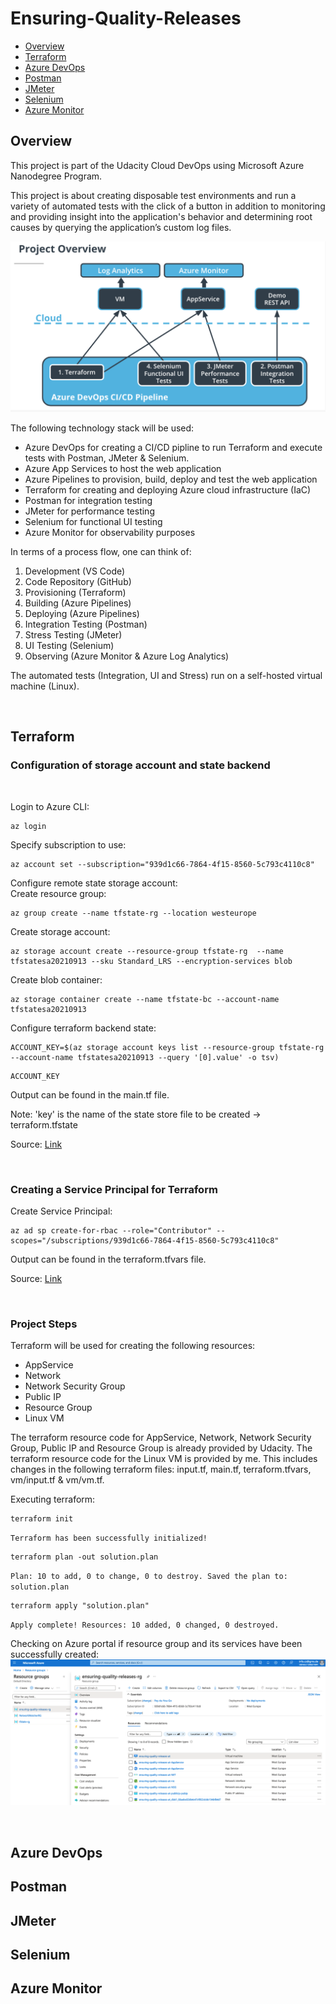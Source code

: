 # Ensuring-Quality-Releases

* [Overview](#overview)
* [Terraform](#terraform)
* [Azure DevOps](#azure-devops)
* [Postman](#postman)
* [JMeter](#jmeter)
* [Selenium](#selenium)
* [Azure Monitor](#azure-monitor)

## Overview
This project is part of the Udacity Cloud DevOps using Microsoft Azure Nanodegree Program.

This project is about creating disposable test environments and run a variety of automated tests with the click of a button in addition to monitoring and providing insight into the application's behavior and determining root causes by querying the application’s custom log files.

![overview](./screenshots/overview.png)

The following technology stack will be used:
- Azure DevOps for creating a CI/CD pipline to run Terraform and execute tests with Postman, JMeter & Selenium.
- Azure App Services to host the web application
- Azure Pipelines to provision, build, deploy and test the web application
- Terraform for creating and deploying Azure cloud infrastructure (IaC)
- Postman for integration testing
- JMeter for performance testing
- Selenium for functional UI testing
- Azure Monitor for observability purposes

In terms of a process flow, one can think of:
1. Development (VS Code)
2. Code Repository (GitHub)
3. Provisioning (Terraform)
4. Building (Azure Pipelines)
5. Deploying (Azure Pipelines)
6. Integration Testing (Postman)
7. Stress Testing (JMeter)
8. UI Testing (Selenium)
9. Observing (Azure Monitor & Azure Log Analytics)

The automated tests (Integration, UI and Stress) run on a self-hosted virtual machine (Linux).

<br/>

## Terraform
### Configuration of storage account and state backend

<br/>

Login to Azure CLI:
```
az login
```

Specify subscription to use:
```
az account set --subscription="939d1c66-7864-4f15-8560-5c793c4110c8"
```

Configure remote state storage account:\
Create resource group:
```
az group create --name tfstate-rg --location westeurope
```
Create storage account:
```
az storage account create --resource-group tfstate-rg  --name tfstatesa20210913 --sku Standard_LRS --encryption-services blob
```
Create blob container:
```
az storage container create --name tfstate-bc --account-name tfstatesa20210913
```

Configure terraform backend state:
```
ACCOUNT_KEY=$(az storage account keys list --resource-group tfstate-rg --account-name tfstatesa20210913 --query '[0].value' -o tsv)
```

```
ACCOUNT_KEY
```

Output can be found in the main.tf file.

Note: 'key' is the name of the state store file to be created -> terraform.tfstate

Source: [Link](https://docs.microsoft.com/en-us/azure/developer/terraform/store-state-in-azure-storage?tabs=azure-cli)

<br/>

### Creating a Service Principal for Terraform

Create Service Principal:
```
az ad sp create-for-rbac --role="Contributor" --scopes="/subscriptions/939d1c66-7864-4f15-8560-5c793c4110c8" 
```

Output can be found in the terraform.tfvars file.

Source: [Link](https://registry.terraform.io/providers/hashicorp/azurerm/latest/docs/guides/service_principal_client_secret)

<br/>

### Project Steps
Terraform will be used for creating the following resources:
- AppService
- Network
- Network Security Group
- Public IP
- Resource Group
- Linux VM

The terraform resource code for AppService, Network, Network Security Group, Public IP and Resource Group is already provided by Udacity. The terraform resource code for the Linux VM is provided by me. This includes changes in the following terraform files: input.tf, main.tf, terraform.tfvars, vm/input.tf & vm/vm.tf.

Executing terraform:
```
terraform init
```
``
Terraform has been successfully initialized!
``

```
terraform plan -out solution.plan
```
``
Plan: 10 to add, 0 to change, 0 to destroy.
Saved the plan to: solution.plan
``

```
terraform apply "solution.plan" 
```
``
Apply complete! Resources: 10 added, 0 changed, 0 destroyed.
``

Checking on Azure portal if resource group and its services have been successfully created:
![tf](./screenshots/tf_rg.png)

<br/>

## Azure DevOps
## Postman
## JMeter
## Selenium
## Azure Monitor